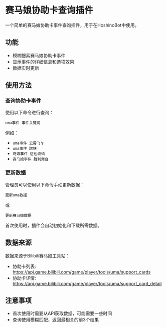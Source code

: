 # 赛马娘协助卡查询插件

一个简单的赛马娘协助卡事件查询插件，用于在HoshinoBot中使用。

## 功能

- 模糊搜索赛马娘协助卡事件
- 显示事件的详细信息和选项效果
- 数据实时更新

## 使用方法

### 查询协助卡事件

使用以下命令进行查询：

```
uma事件 事件关键词
```

例如：
- `uma事件 云霄飞车`
- `uma事件 蹄铁`
- `马娘事件 这也烦恼`
- `赛马娘事件 胜利舞台`

### 更新数据

管理员可以使用以下命令手动更新数据：

```
更新uma数据
```

或

```
更新赛马娘数据
```

首次使用时，插件会自动初始化和下载所需数据。

## 数据来源

数据来源于Bilibili赛马娘工具站：
- 协助卡列表: https://api.game.bilibili.com/game/player/tools/uma/support_cards
- 协助卡详情: https://api.game.bilibili.com/game/player/tools/uma/support_card_detail

## 注意事项

- 首次使用时需要从API获取数据，可能需要一些时间
- 查询使用模糊匹配，返回最相关的前3个结果 